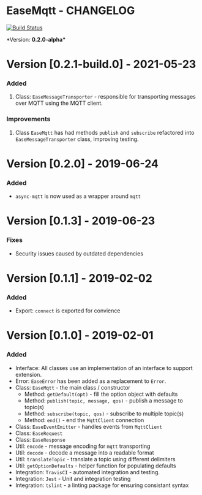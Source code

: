 # EaseMqtt - CHANGELOG

[![Build Status](https://travis-ci.org/Isolated-/EaseMqtt.svg?branch=master)](https://travis-ci.org/Isolated-/EaseMqtt)

\*Version: **0.2.0-alpha\***
# Version [0.2.1-build.0] - 2021-05-23

### Added

1. Class: `EaseMessageTransporter` - responsible for transporting messages over MQTT using the MQTT client.

### Improvements

1. Class `EaseMqtt` has had methods `publish` and `subscribe` refactored into `EaseMessageTransporter` class, improving testing.


# Version [0.2.0] - 2019-06-24

### Added

- `async-mqtt` is now used as a wrapper around `mqtt`

# Version [0.1.3] - 2019-06-23

### Fixes

- Security issues caused by outdated dependencies

# Version [0.1.1] - 2019-02-02

### Added

- Export: `connect` is exported for convience

# Version [0.1.0] - 2019-02-01

### Added

- Interface: All classes use an implementation of an interface to support extension.
- Error: `EaseError` has been added as a replacement to `Error`.
- Class: `EaseMqtt` - the main class / constructor
  - Method: `getDefault(opt)` - fill the option object with defaults
  - Method: `publish(topic, message, qos)` - publish a message to topic(s)
  - Method: `subscribe(topic, qos)` - subscribe to multiple topic(s)
  - Method: `end()` - end the `MqttClient` connection
- Class: `EaseEventEmitter` - handles events from `MqttClient`
- Class: `EaseRequest`
- Class: `EaseResponse`
- Util: `encode` - message encoding for `mqtt` transporting
- Util: `decode` - decode a message into a readable format
- Util: `translateTopic` - translate a topic using different delimiters
- Util: `getOptionDefaults` - helper function for populating defaults
- Integration: `TravisCI` - automated integration and testing.
- Integration: `Jest` - Unit and integration testing
- Integration: `tslint` - a linting package for ensuring consistant syntax
